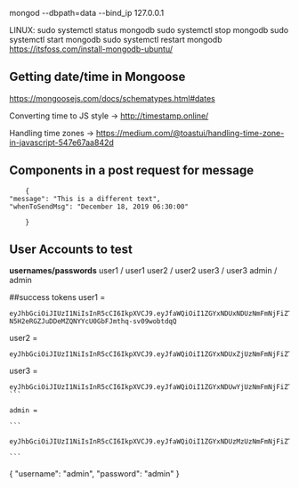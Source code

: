 mongod --dbpath=data --bind_ip 127.0.0.1

LINUX:
sudo systemctl status mongodb
sudo systemctl stop mongodb
sudo systemctl start mongodb
sudo systemctl restart mongodb
https://itsfoss.com/install-mongodb-ubuntu/

## Getting date/time in Mongoose

https://mongoosejs.com/docs/schematypes.html#dates

Converting time to JS style -> http://timestamp.online/

Handling time zones -> https://medium.com/@toastui/handling-time-zone-in-javascript-547e67aa842d

## Components in a post request for message

        {
    "message": "This is a different text",
    "whenToSendMsg": "December 18, 2019 06:30:00"

        }

## User Accounts to test

**usernames/passwords**
user1 / user1
user2 / user2
user3 / user3
admin / admin

##success tokens
user1 =

```
eyJhbGciOiJIUzI1NiIsInR5cCI6IkpXVCJ9.eyJfaWQiOiI1ZGYxNDUxNDUzNmFmNjFiZTAyYTA3NjIiLCJpYXQiOjE1NzYxODU3NjQsImV4cCI6MTU3NjE4OTM2NH0.-N5H2eRGZJuDDeMZQNYYcU0GbFJmthq-sv09wobtdqQ
```

user2 =

```
eyJhbGciOiJIUzI1NiIsInR5cCI6IkpXVCJ9.eyJfaWQiOiI1ZGYxNDUxZjUzNmFmNjFiZTAyYTA3NjMiLCJpYXQiOjE1NzYxODA3NTQsImV4cCI6MTU3NjE4NDM1NH0.rekBPO2P6RCA5lpD0sag0XCISMiZHcKjC87tjIvj5Aw
```

user3 =

````
eyJhbGciOiJIUzI1NiIsInR5cCI6IkpXVCJ9.eyJfaWQiOiI1ZGYxNDUwYjUzNmFmNjFiZTAyYTA3NjEiLCJpYXQiOjE1NzYxODA3ODUsImV4cCI6MTU3NjE4NDM4NX0.sIy95biaZERJYjUwD4bE_42X9u5byQdCUzIgqMeYNbg
```

admin =

```

eyJhbGciOiJIUzI1NiIsInR5cCI6IkpXVCJ9.eyJfaWQiOiI1ZGYxNDUzMzUzNmFmNjFiZTAyYTA3NjQiLCJpYXQiOjE1NzYxODU2NzIsImV4cCI6MTU3NjE4OTI3Mn0.ewx4eJ1KaQV0BQnB1AyG16HGZry7mwNz_GIoPCG_MXM

```
````

{
"username": "admin",
"password": "admin"
}
